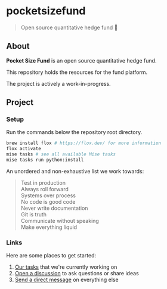 # pocketsizefund

> Open source quantitative hedge fund 🍊  

## About

**Pocket Size Fund** is an open source quantitative hedge fund.  

This repository holds the resources for the fund platform.

The project is actively a work-in-progress.  

## Project

### Setup

Run the commands below the repository root directory.  

```sh
brew install flox # https://flox.dev/ for more information
flox activate
mise tasks # see all available Mise tasks
mise tasks run python:install
```

An unordered and non-exhaustive list we work towards:  

> Test in production  
> Always roll forward  
> Systems over process  
> No code is good code  
> Never write documentation  
> Git is truth  
> Communicate without speaking  
> Make everything liquid  

### Links

Here are some places to get started:  

1. [Our tasks](https://github.com/orgs/pocketsizefund/projects/11) that we're currently working on  
2. [Open a discussion](https://discord.com/channels/1230911601704435752/1230911601704435755) to ask questions or share ideas  
3. [Send a direct message](https://twitter.com/pocketsizefund) on everything else  
